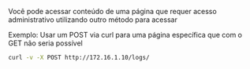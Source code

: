 Você pode acessar conteúdo de uma página que requer acesso administrativo utilizando outro método para acessar

Exemplo: Usar um POST via curl para uma página específica que com o GET não seria possível

```bash
curl -v -X POST http://172.16.1.10/logs/
```
